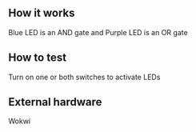 <!---

This file is used to generate your project datasheet. Please fill in the information below and delete any unused
sections.

You can also include images in this folder and reference them in the markdown. Each image must be less than
512 kb in size, and the combined size of all images must be less than 1 MB.
-->

## How it works

Blue LED is an AND gate and Purple LED is an OR gate

## How to test

Turn on one or both switches to activate LEDs

## External hardware

Wokwi

